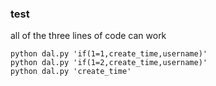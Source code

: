 ### test
all of the three lines of code can work
```
python dal.py 'if(1=1,create_time,username)'
python dal.py 'if(1=2,create_time,username)'
python dal.py 'create_time'
```
